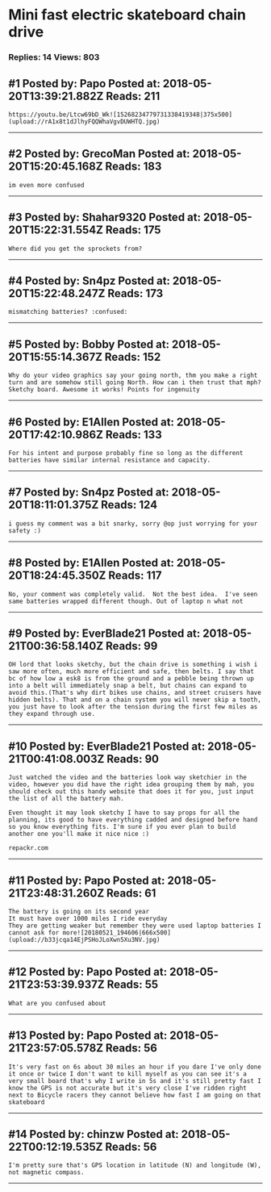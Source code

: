# Mini fast electric skateboard chain drive

### Replies: 14 Views: 803

## \#1 Posted by: Papo Posted at: 2018-05-20T13:39:21.882Z Reads: 211

```
https://youtu.be/Ltcw69bD_Wk![15268234779731338419348|375x500](upload://rA1x8t1dJlhyFQQWhaVgvDUWHTQ.jpg)
```

---
## \#2 Posted by: GrecoMan Posted at: 2018-05-20T15:20:45.168Z Reads: 183

```
im even more confused
```

---
## \#3 Posted by: Shahar9320 Posted at: 2018-05-20T15:22:31.554Z Reads: 175

```
Where did you get the sprockets from?
```

---
## \#4 Posted by: Sn4pz Posted at: 2018-05-20T15:22:48.247Z Reads: 173

```
mismatching batteries? :confused:
```

---
## \#5 Posted by: Bobby Posted at: 2018-05-20T15:55:14.367Z Reads: 152

```
Why do your video graphics say your going north, thm you make a right turn and are somehow still going North. How can i then trust that mph? Sketchy board. Awesome it works! Points for ingenuity
```

---
## \#6 Posted by: E1Allen Posted at: 2018-05-20T17:42:10.986Z Reads: 133

```
For his intent and purpose probably fine so long as the different batteries have similar internal resistance and capacity.
```

---
## \#7 Posted by: Sn4pz Posted at: 2018-05-20T18:11:01.375Z Reads: 124

```
i guess my comment was a bit snarky, sorry @op just worrying for your safety :)
```

---
## \#8 Posted by: E1Allen Posted at: 2018-05-20T18:24:45.350Z Reads: 117

```
No, your comment was completely valid.  Not the best idea.  I've seen same batteries wrapped different though. Out of laptop n what not
```

---
## \#9 Posted by: EverBlade21 Posted at: 2018-05-21T00:36:58.140Z Reads: 99

```
OH lord that looks sketchy, but the chain drive is something i wish i saw more often, much more efficient and safe, then belts. I say that bc of how low a esk8 is from the ground and a pebble being thrown up into a belt will immediately snap a belt, but chains can expand to avoid this.(That's why dirt bikes use chains, and street cruisers have hidden belts). That and on a chain system you will never skip a tooth, you just have to look after the tension during the first few miles as they expand through use.
```

---
## \#10 Posted by: EverBlade21 Posted at: 2018-05-21T00:41:08.003Z Reads: 90

```
Just watched the video and the batteries look way sketchier in the video, however you did have the right idea grouping them by mah, you should check out this handy website that does it for you, just input the list of all the battery mah.

Even thought it may look sketchy I have to say props for all the planning, its good to have everything cadded and designed before hand so you know everything fits. I'm sure if you ever plan to build another one you'll make it nice nice :) 

repackr.com
```

---
## \#11 Posted by: Papo Posted at: 2018-05-21T23:48:31.260Z Reads: 61

```
The battery is going on its second year
It must have over 1000 miles I ride everyday
They are getting weaker but remember they were used laptop batteries I cannot ask for more![20180521_194606|666x500](upload://b33jcqa14EjPSHoJLoXwn5Xu3NV.jpg)
```

---
## \#12 Posted by: Papo Posted at: 2018-05-21T23:53:39.937Z Reads: 55

```
What are you confused about
```

---
## \#13 Posted by: Papo Posted at: 2018-05-21T23:57:05.578Z Reads: 56

```
It's very fast on 6s about 30 miles an hour if you dare I've only done it once or twice I don't want to kill myself as you can see it's a very small board that's why I write in 5s and it's still pretty fast I know the GPS is not accurate but it's very close I've ridden right next to Bicycle racers they cannot believe how fast I am going on that skateboard
```

---
## \#14 Posted by: chinzw Posted at: 2018-05-22T00:12:19.535Z Reads: 56

```
I'm pretty sure that's GPS location in latitude (N) and longitude (W), not magnetic compass.
```

---
